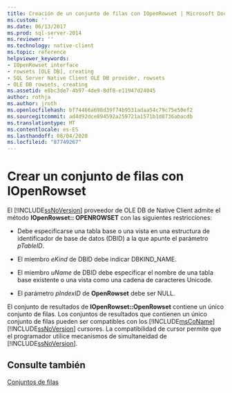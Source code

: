 ```yaml
---
title: Creación de un conjunto de filas con IOpenRowset | Microsoft Docs
ms.custom: ''
ms.date: 06/13/2017
ms.prod: sql-server-2014
ms.reviewer: ''
ms.technology: native-client
ms.topic: reference
helpviewer_keywords:
- IOpenRowset interface
- rowsets [OLE DB], creating
- SQL Server Native Client OLE DB provider, rowsets
- OLE DB rowsets, creating
ms.assetid: e8bc3de7-4b97-4de9-8df8-e11947d24045
author: rothja
ms.author: jroth
ms.openlocfilehash: bf74466a698d39f74b9531adaa54c79c75e50ef2
ms.sourcegitcommit: ad4d92dce894592a259721a1571b1d8736abacdb
ms.translationtype: MT
ms.contentlocale: es-ES
ms.lasthandoff: 08/04/2020
ms.locfileid: "87749267"
---
```

# <a name="creating-a-rowset-with-iopenrowset"></a>Crear un conjunto de filas con IOpenRowset
  El [!INCLUDE[ssNoVersion](../../includes/ssnoversion-md.md)] proveedor de OLE DB de Native Client admite el método **IOpenRowset:: OPENROWSET** con las siguientes restricciones:  
  
-   Debe especificarse una tabla base o una vista en una estructura de identificador de base de datos (DBID) a la que apunte el parámetro *pTableID*.  
  
-   El miembro *eKind* de DBID debe indicar DBKIND_NAME.  
  
-   El miembro *uName* de DBID debe especificar el nombre de una tabla base existente o una vista como una cadena de caracteres Unicode.  
  
-   El parámetro *pIndexID* de **OpenRowset** debe ser NULL.  
  
 El conjunto de resultados de **IOpenRowset::OpenRowset** contiene un único conjunto de filas. Los conjuntos de resultados que contienen un único conjunto de filas pueden ser compatibles con los [!INCLUDE[msCoName](../../includes/msconame-md.md)] [!INCLUDE[ssNoVersion](../../includes/ssnoversion-md.md)] cursores. La compatibilidad de cursor permite que el programador utilice mecanismos de simultaneidad de [!INCLUDE[ssNoVersion](../../includes/ssnoversion-md.md)].  
  
## <a name="see-also"></a>Consulte también  
 [Conjuntos de filas](rowsets.md)  
  
  

